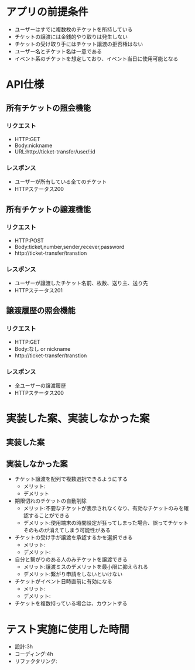 # アプリの前提条件
- ユーザーはすでに複数枚のチケットを所持している
- チケットの譲渡には金銭的やり取りは発生しない
- チケットの受け取り手にはチケット譲渡の拒否権はない
- ユーザー名とチケット名は一意である
- イベント系のチケットを想定しており、イベント当日に使用可能となる

# API仕様

## 所有チケットの照会機能
### リクエスト
- HTTP:GET 
- Body:nickname
- URL:http://ticket-transfer/user/:id
### レスポンス
- ユーザーが所有している全てのチケット
- HTTPステータス200
  
## 所有チケットの譲渡機能
### リクエスト
- HTTP:POST
- Body:ticket,number,sender,recever,password
- http://ticket-transfer/transtion
### レスポンス
- ユーザーが譲渡したチケット名前、枚数、送り主、送り先
- HTTPステータス201

## 譲渡履歴の照会機能
### リクエスト
- HTTP:GET
- Body:なし or nickname
- http://ticket-transfer/transtion
### レスポンス
- 全ユーザーの譲渡履歴
- HTTPステータス200

# 実装した案、実装しなかった案
## 実装した案


## 実装しなかった案
- チケット譲渡を配列で複数選択できるようにする
  - メリット:
  - デメリット
- 期限切れのチケットの自動削除
  - メリット:不要なチケットが表示されなくなり、有効なチケットのみを確認することができる
  - デメリット:使用端末の時間設定が狂ってしまった場合、誤ってチケットそのものが消えてしまう可能性がある
- チケットの受け手が譲渡を承認するかを選択できる
  - メリット:
  - デメリット:
- 自分と繋がりのある人のみチケットを譲渡できる
  - メリット:譲渡ミスのデメリットを最小限に抑えられる
  - デメリット:繋がり申請をしないといけない
- チケットがイベント日時直前に有効になる
  - メリット:
  - デメリット:
- チケットを複数持っている場合は、カウントする

# テスト実施に使用した時間
- 設計:3h
- コーディング:4h
- リファクタリング: